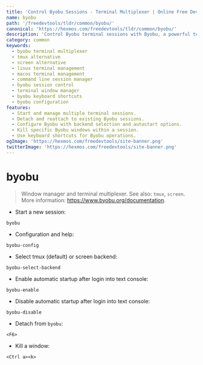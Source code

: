 ```yaml
---
title: 'Control Byobu Sessions - Terminal Multiplexer | Online Free DevTools by Hexmos'
name: byobu
path: '/freedevtools/tldr/common/byobu/'
canonical: 'https://hexmos.com/freedevtools/tldr/common/byobu/'
description: 'Control Byobu terminal sessions with Byobu, a powerful terminal multiplexer for managing multiple terminals. Free online tool, no registration required.'
category: common
keywords:
  - byobu terminal multiplexer
  - tmux alternative
  - screen alternative
  - linux terminal management
  - macos terminal management
  - command line session manager
  - byobu session control
  - terminal window manager
  - byobu keyboard shortcuts
  - byobu configuration
features:
  - Start and manage multiple terminal sessions.
  - Detach and reattach to existing Byobu sessions.
  - Configure Byobu with backend selection and autostart options.
  - Kill specific Byobu windows within a session.
  - Use keyboard shortcuts for Byobu operations.
ogImage: 'https://hexmos.com/freedevtools/site-banner.png'
twitterImage: 'https://hexmos.com/freedevtools/site-banner.png'
---
```


# byobu

> Window manager and terminal multiplexer.
> See also: `tmux`, `screen`.
> More information: <https://www.byobu.org/documentation>.

- Start a new session:

`byobu`

- Configuration and help:

`byobu-config`

- Select tmux (default) or screen backend:

`byobu-select-backend`

- Enable automatic startup after login into text console:

`byobu-enable`

- Disable automatic startup after login into text console:

`byobu-disable`

- Detach from `byobu`:

`<F6>`

- Kill a window:

`<Ctrl a><k>`
